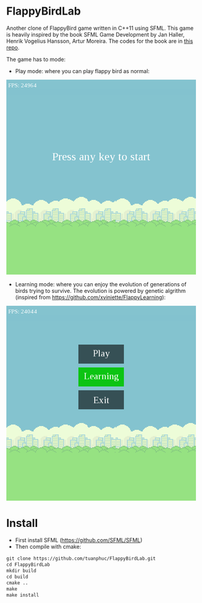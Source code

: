 # FlappyBirdLab

Another clone of FlappyBird game written in C++11 using SFML. This game is heavily inspired by the book SFML Game Development
by Jan Haller, Henrik Vogelius Hansson, Artur Moreira. The codes for the book are in [this repo](https://github.com/SFML/SFML-Game-Development-Book). 

The game has to mode:  
  -  Play mode: where you can play flappy bird as normal:

![play_mode](https://github.com/tuanphuc/FlappyBirdLab/blob/master/gifs/recorded_play.gif)

  -  Learning mode: where you can enjoy the evolution of generations of birds trying to survive. The evolution is powered by genetic algrithm (inspired from https://github.com/xviniette/FlappyLearning):

![learning_mode](https://github.com/tuanphuc/FlappyBirdLab/blob/master/gifs/recorded_learning.gif)

# Install

  -  First install SFML (https://github.com/SFML/SFML)
  -  Then compile with cmake:
```
git clone https://github.com/tuanphuc/FlappyBirdLab.git
cd FlappyBirdLab
mkdir build
cd build
cmake ..
make
make install
```
